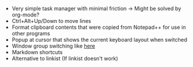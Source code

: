 - Very simple task manager with minimal friction -> Might be solved by org-mode?
- Ctrl+Alt+Up/Down to move lines
- Format clipboard contents that were copied from Notepad++ for use in other programs
- Popup at cursor that shows the current keyboard layout when switched
- Window group switching like [here](https://www.hillelwayne.com/post/ahk/)
- Markdown shortcuts
- Alternative to linkist (If linkist doesn't work)
